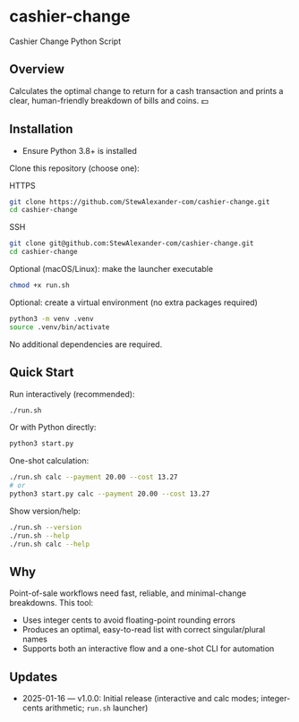 # cashier-change
Cashier Change Python Script

## Overview
Calculates the optimal change to return for a cash transaction and prints a clear, human-friendly breakdown of bills and coins. 💵

## Installation
- Ensure Python 3.8+ is installed

Clone this repository (choose one):

HTTPS
```bash
git clone https://github.com/StewAlexander-com/cashier-change.git
cd cashier-change
```

SSH
```bash
git clone git@github.com:StewAlexander-com/cashier-change.git
cd cashier-change
```

Optional (macOS/Linux): make the launcher executable
```bash
chmod +x run.sh
```

Optional: create a virtual environment (no extra packages required)
```bash
python3 -m venv .venv
source .venv/bin/activate
```

No additional dependencies are required.

## Quick Start
Run interactively (recommended):

```bash
./run.sh
```

Or with Python directly:

```bash
python3 start.py
```

One-shot calculation:

```bash
./run.sh calc --payment 20.00 --cost 13.27
# or
python3 start.py calc --payment 20.00 --cost 13.27
```

Show version/help:

```bash
./run.sh --version
./run.sh --help
./run.sh calc --help
```

## Why
Point-of-sale workflows need fast, reliable, and minimal-change breakdowns. This tool:
- Uses integer cents to avoid floating-point rounding errors
- Produces an optimal, easy-to-read list with correct singular/plural names
- Supports both an interactive flow and a one-shot CLI for automation

## Updates
- 2025-01-16 — v1.0.0: Initial release (interactive and calc modes; integer-cents arithmetic; `run.sh` launcher)
